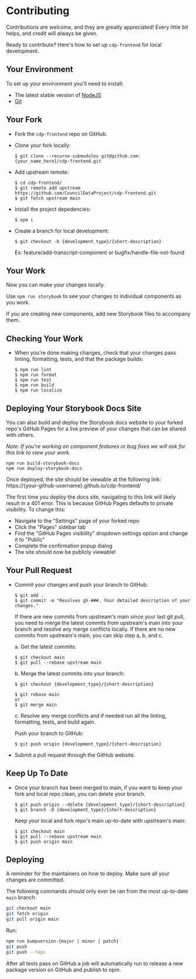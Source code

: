 # Contributing

Contributions are welcome, and they are greatly appreciated! Every little bit
helps, and credit will always be given.

Ready to contribute? Here's how to set up `cdp-frontend` for local development.

## Your Environment

To set up your environment you'll need to install:

- The latest stable version of [NodeJS](https://nodejs.org/en/download/) 
- [Git](https://git-scm.com/book/en/v2/Getting-Started-Installing-Git)

## Your Fork

- Fork the `cdp-frontend` repo on GitHub.

- Clone your fork locally:
    ```
    $ git clone --recurse-submodules git@github.com:{your_name_here}/cdp-frontend.git
    ```

- Add upstream remote:
    ```
    $ cd cdp-frontend/
    $ git remote add upstream https://github.com/CouncilDataProject/cdp-frontend.git
    $ git fetch upstream main
    ```

- Install the project depedencies:
    ```
    $ npm i
    ```

- Create a branch for local development:
    ```
    $ git checkout -b {development_type}/{short-description}
    ```
    Ex: feature/add-transcript-component or bugfix/handle-file-not-found<br>

## Your Work

Now you can make your changes locally.

Use `npm run storybook` to see your changes to individual components as you work. 

If you are creating new components, add new Storybook files to accompany them.

## Checking Your Work

- When you're done making changes, check that your changes pass linting, formatting,
tests, and that the package builds:
    ```
    $ npm run lint
    $ npm run format
    $ npm run test
    $ npm run build
    $ npm run localize
    ```

## Deploying Your Storybook Docs Site

You can also build and deploy the Storybook docs website to your forked repo's GitHub Pages for a live preview of your changes that can be shared with others.

_Note: If you're working on component features or bug fixes we will ask for this link to view your work._

```
npm run build-storybook-docs
npm run deploy-storybook-docs
```

Once deployed, the site should be viewable at the following link: https://{your-github-username}.github.io/cdp-frontend/

The first time you deploy the docs site, navigating to this link will likely result in a 401 error. This is because GitHub Pages defaults to private visibility. To change this:

-   Navigate to the "Settings" page of your forked repo
-   Click the "Pages" sidebar tab
-   Find the "GitHub Pages visibility" dropdown settings option and change it to "Public"
-   Complete the confirmation popup dialog
-   The site should now be publicly viewable!

## Your Pull Request

- Commit your changes and push your branch to GitHub.
    ```
    $ git add .
    $ git commit -m "Resolves gh-###. Your detailed description of your changes."
    ```
    If there are new commits from upstream's main since your last git pull, you need
    to merge the latest commits from upstream's main into your branch and resolve any
    merge conflicts locally. If there are no new commits from upstream's main, you
    can skip step a, b, and c.

    a. Get the latest commits:
    ```
    $ git checkout main
    $ git pull --rebase upstream main
    ```

    b. Merge the latest commits into your branch:
    ```
    $ git checkout {development_type}/{short-description}

    $ git rebase main
    or
    $ git merge main
    ```

    c. Resolve any merge conflicts and if needed run all the linting, formatting,
    tests, and build again.

    Push your branch to GitHub:
    ```
    $ git push origin {development_type}/{short-description}
    ```


- Submit a pull request through the GitHub website.

## Keep Up To Date

- Once your branch has been merged to main, if you want to keep your fork and local
repo clean, you can delete your branch.
    ```
    $ git push origin --delete {development_type}/{short-description}
    $ git branch -D {development_type}/{short-description}
    ```

    Keep your local and fork repo's main up-to-date with upstream's main:
    ```
    $ git checkout main
    $ git pull --rebase upstream main
    $ git push origin main
    ```

## Deploying

A reminder for the maintainers on how to deploy.
Make sure all your changes are committed.

The following commands should only ever be ran from the most up-to-date `main` branch.

```bash
git checkout main
git fetch origin
git pull origin main
```

Run:

```bash
npm run bumpversion-{major | minor | patch}
git push
git push --tags
```

After all tests pass on GitHub a job will automatically run to
release a new package version on GitHub and publish to npm.
